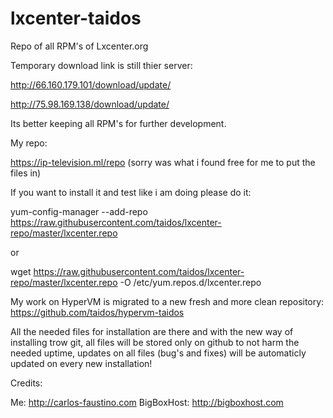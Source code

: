 # lxcenter-taidos

Repo of all RPM's of Lxcenter.org

Temporary download link is still thier server:

http://66.160.179.101/download/update/

http://75.98.169.138/download/update/


Its better keeping all RPM's for further development.

My repo:

https://ip-television.ml/repo (sorry was what i found free for me to put the files in)

If you want to install it and test like i am doing please do it:

yum-config-manager --add-repo https://raw.githubusercontent.com/taidos/lxcenter-repo/master/lxcenter.repo

or

wget https://raw.githubusercontent.com/taidos/lxcenter-repo/master/lxcenter.repo -O /etc/yum.repos.d/lxcenter.repo

My work on HyperVM is migrated to a new fresh and more clean repository: https://github.com/taidos/hypervm-taidos

All the needed files for installation are there and with the new way of installing trow git, all files will be stored only on github to not harm the needed uptime, updates on all files (bug's and fixes) will be automaticly updated on every new installation!

Credits:

Me: http://carlos-faustino.com
BigBoxHost: http://bigboxhost.com
